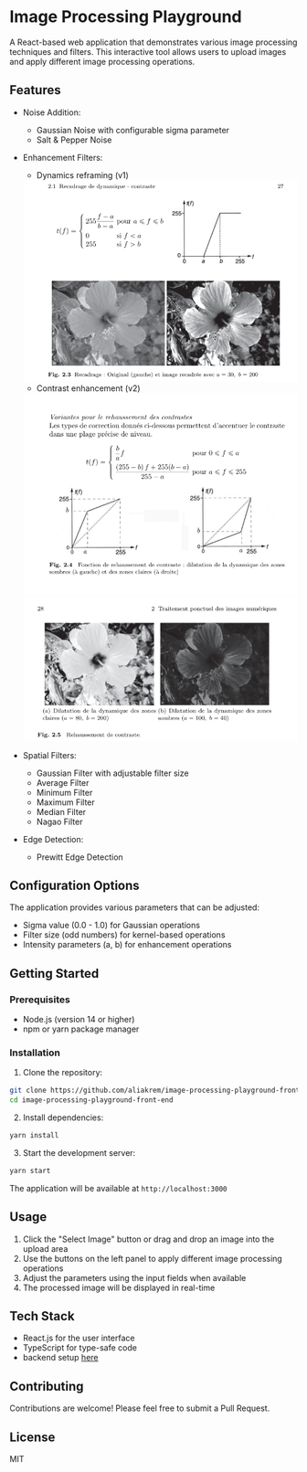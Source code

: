 # Image Processing Playground

A React-based web application that demonstrates various image processing techniques and filters. This interactive tool allows users to upload images and apply different image processing operations.

## Features
- Noise Addition:
  - Gaussian Noise with configurable sigma parameter
  - Salt & Pepper Noise
- Enhancement Filters:
  - Dynamics reframing (v1)

  <img src="resources/Screenshot from 2024-12-17 13-42-53.png" /> 

  - Contrast enhancement (v2)
  
  <img src="resources/Screenshot from 2024-12-17 13-43-19.png"   />
  <img src="resources/Screenshot from 2024-12-17 13-43-36.png"   />

- Spatial Filters:
  - Gaussian Filter with adjustable filter size
  - Average Filter
  - Minimum Filter
  - Maximum Filter
  - Median Filter
  - Nagao Filter
- Edge Detection:
  - Prewitt Edge Detection

## Configuration Options

The application provides various parameters that can be adjusted:
- Sigma value (0.0 - 1.0) for Gaussian operations
- Filter size (odd numbers) for kernel-based operations
- Intensity parameters (a, b) for enhancement operations

## Getting Started

### Prerequisites
- Node.js (version 14 or higher)
- npm or yarn package manager

### Installation

1. Clone the repository:
```bash
git clone https://github.com/aliakrem/image-processing-playground-front-end.git
cd image-processing-playground-front-end
```

2. Install dependencies:
```bash
yarn install
```

3. Start the development server:
```bash
yarn start
```

The application will be available at `http://localhost:3000`

## Usage

1. Click the "Select Image" button or drag and drop an image into the upload area
2. Use the buttons on the left panel to apply different image processing operations
3. Adjust the parameters using the input fields when available
4. The processed image will be displayed in real-time

## Tech Stack

- React.js for the user interface
- TypeScript for type-safe code
- backend setup  [here](https://github.com/AliAkrem/image-processing-playground-back-end)

## Contributing

Contributions are welcome! Please feel free to submit a Pull Request.

## License

MIT
